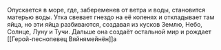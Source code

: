 Опускается в море, где, забеременев от ветра и воды, становится матерью воды.
Утка свевает гнездо на её коленях и откладывает там яйца, но эти яйца разбиваются, создавая из кусков Землю, Небо, Солнце, Луну и Тучи.
Дальше она создаёт остальной мир и рождает [[Герой-песнопевец Вяйнямейнён]]а